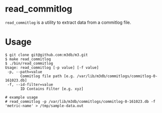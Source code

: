 # read_commitlog

`read_commitlog` is a utility to extract data from a commitlog file.

# Usage
```
$ git clone git@github.com:m3db/m3.git
$ make read_commitlog
$ ./bin/read_commitlog
Usage: read_commitlog [-p value] [-f value]
 -p, --path=value
       Commitlog file path [e.g. /var/lib/m3db/commitlogs/commitlog-0-161023.db]
 -f, --id-filter=value
       ID Contains Filter [e.g. xyz]

# example usage
# read_commitlog -p /var/lib/m3db/commitlogs/commitlog-0-161023.db -f 'metric-name' > /tmp/sample-data.out
```
